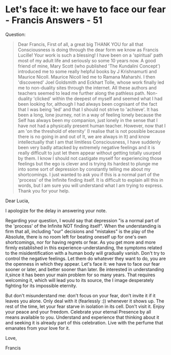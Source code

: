 # Let's face it: we have to face our fear - Francis Answers - 51

Question:

>Dear Francis, First of all, a great big THANK YOU for all that Consciousness is doing through the dear form we know as Francis Lucille! Your work is such a blessing! I have been on a 'spiritual' path most of my adult life and seriously so some 10 years now. A good friend of mine, Mary Scott (who published 'The Kundalini Concept') introduced me to some really helpful books by J Krishnamurti and Maurice Nicoll. Maurice Nicoll led me to Ramana Maharshi. I then 'discovered' Joel Goldsmith and Eckhart Tolle, whose work finally led me to non-duality sites through the internet. All these authors and teachers seemed to lead me further along the pathless path. Non-duality 'clicked' within the deepest of myself and seemed what I had been looking for, although I had always been cognisant of the fact that I was being 'led' and that I should not strive to 'achieve'. It has been a long, lone journey, not in a way of feeling lonely because the Self has always been my companion, just lonely in the sense that I have not had a physically present human teacher. However, now that I am 'on the threshold of eternity' (I realise that is not possible because there is no going in and out of It, we are always in It) and know intellectually that I am that limitless Consciousness, I have suddenly been very badly attacked by extremely negative feelings and it is really difficult to just let them appear without getting totally usurped by them. I know I should not castigate myself for experiencing those feelings but the ego is clever and is trying its hardest to plunge me into some sort of depression by constantly telling me about my shortcomings. I just wanted to ask you if this is a normal part of the 'process' of the Infinite finding itself. It is difficult to explain alll this in words, but I am sure you will understand what I am trying to express. Thank you for your help.

Dear Lucia,

I apologize for the delay in answering your note.

Regarding your question, I would say that depression "is a normal part of the 'process' of the Infinite NOT finding itself". When the understanding is firm that all, including "our" decisions and "mistakes" is the play of the Absolute, there is no room left for beating oneself up for one's own shortcomings, nor for having regrets or fear. As you get more and more firmly established in this experience-understanding, the symptoms related to the misidentification with a human body will gradually vanish. Don't try to control the negative feelings. Let them do whatever they want to do, you are the openness in which they appear. Let's face it: we have to face our fear sooner or later, and better sooner than later. Be interested in understanding it,since it has been your main problem for so many years. That requires welcoming it, which will lead you to its source, the I image desperately fighting for its impossible eternity.

But don't misunderstand me: don't focus on your fear, don't invite it if it leaves you alone. Only deal with it (fearlessly :)) whenever it shows up. The rest of the time, let your fear starve in isolation in its cell. Don't visit it. Enjoy your peace and your freedom. Celebrate your eternal Presence by all means available to you. Understand and experience that thinking about it and seeking it is already part of this celebration. Live with the perfume that emanates from your love for it.

Love,

Francis

